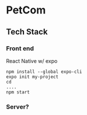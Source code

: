 # PetCom


## Tech Stack

### Front end
React Native w/ expo

```
npm install --global expo-cli
expo init my-project
cd
....
npm start
```
### Server?

